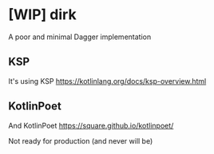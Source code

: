 # [WIP] dirk
A poor and minimal Dagger implementation

## KSP
It's using KSP
https://kotlinlang.org/docs/ksp-overview.html

## KotlinPoet
And KotlinPoet
https://square.github.io/kotlinpoet/

Not ready for production (and never will be)